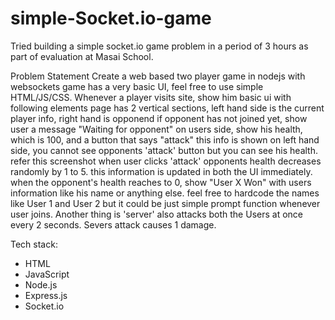 # simple-Socket.io-game

Tried building a simple socket.io game problem in a period of 3 hours as part of evaluation at Masai School.

Problem Statement
Create a web based two player game in nodejs with websockets
game has a very basic UI, feel free to use simple HTML/JS/CSS.
Whenever a player visits site, show him basic ui with following elements
page has 2 vertical sections, left hand side is the current player info, right hand is opponend
if opponent has not joined yet, show user a message "Waiting for opponent"
on users side, show his health, which is 100, and a button that says "attack"
this info is shown on left hand side, you cannot see opponents 'attack' button
but you can see his health.
refer this screenshot
when user clicks 'attack' opponents health decreases randomly by 1 to 5.
this information is updated in both the UI immediately.
when the opponent's health reaches to 0, show "User X Won" with users information like his name or anything else.
feel free to hardcode the names like User 1 and User 2 but it could be just simple prompt function whenever user joins.
Another thing is 'server' also attacks both the Users at once every 2 seconds.
Severs attack causes 1 damage.

Tech stack: 
* HTML
* JavaScript
* Node.js
* Express.js
* Socket.io
